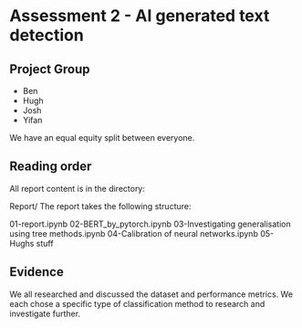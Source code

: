 # Assessment 2 - AI generated text detection
## Project Group

- Ben
- Hugh
- Josh
- Yifan

We have an equal equity split between everyone.

## Reading order

All report content is in the directory:

Report/
The report takes the following structure:

01-report.ipynb
02-BERT_by_pytorch.ipynb
03-Investigating generalisation using tree methods.ipynb
04-Calibration of neural networks.ipynb
05-Hughs stuff

## Evidence

We all researched and discussed the dataset and performance metrics. We each chose a specific type of classification method to research and investigate further.

